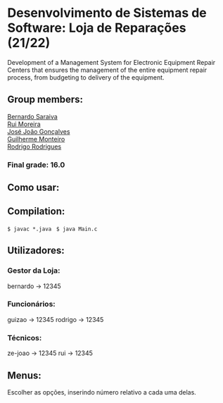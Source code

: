# Desenvolvimento de Sistemas de Software: Loja de Reparações (21/22)
Development of a Management System for Electronic Equipment Repair Centers that ensures the management of the entire equipment repair process, from budgeting to delivery of the equipment.

## Group members:  

[Bernardo Saraiva](https://github.com/devsaraiva)  
[Rui Moreira](https://github.com/RuiMoreiraA93232)  
[José João Gonçalves](https://github.com/jjgonc)  
[Guilherme Monteiro](https://github.com/rushmetra)  
[Rodrigo Rodrigues](https://github.com/webst2r)  


### Final grade: 16.0

## Como usar:
## Compilation:
```$ javac *.java ```
```$ java Main.c ``` 

## Utilizadores:

### Gestor da Loja:
bernardo -> 12345

### Funcionários:
guizao -> 12345
rodrigo -> 12345

### Técnicos:
ze-joao -> 12345
rui -> 12345

## Menus:
Escolher as opções, inserindo número relativo a cada uma delas.
